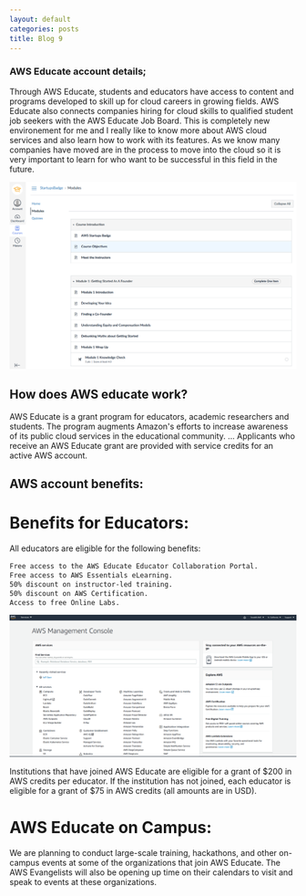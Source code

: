 ```yaml
---
layout: default
categories: posts
title: Blog 9
---
```


### AWS Educate account details; 

Through AWS Educate, students and educators have access to content and programs developed to skill up for cloud careers in growing fields. AWS Educate also connects companies hiring for cloud skills to qualified student job seekers with the AWS Educate Job Board. This is completely new environement for me and I really like to know more about AWS cloud services and also learn how to work with its features. As we know many companies have moved are in the process to move into the cloud so it is very important to learn for who want to be successful in this field in the future. 


![aws educate](https://raw.githubusercontent.com/sevak84/sb.github.io/master/docs/_images/aws-modules.PNG)


## How does AWS educate work? 

AWS Educate is a grant program for educators, academic researchers and students. The program augments Amazon's efforts to increase awareness of its public cloud services in the educational community. ... Applicants who receive an AWS Educate grant are provided with service credits for an active AWS account.



## AWS account benefits: 

# Benefits for Educators:

All educators are eligible for the following benefits:

    Free access to the AWS Educate Educator Collaboration Portal.
    Free access to AWS Essentials eLearning.
    50% discount on instructor-led training.
    50% discount on AWS Certification.
    Access to free Online Labs.


![aws console](https://raw.githubusercontent.com/sevak84/sb.github.io/master/docs/_images/aws-educate-account.PNG)


Institutions that have joined AWS Educate are eligible for a grant of $200 in AWS credits per educator. If the institution has not joined, each educator is eligible for a grant of $75 in AWS credits (all amounts are in USD).

# AWS Educate on Campus:

We are planning to conduct large-scale training, hackathons, and other on-campus events at some of the organizations that join AWS Educate.  The AWS Evangelists will also be opening up time on their calendars to visit and speak to events at these organizations.


